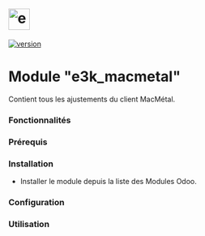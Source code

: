 # <img src="https://www.e3k.co/e3k_theme_prime/static/src/img/logo.png" height=42 alt="e3k Solutions"/>

[![version][version-badge]][CHANGELOG]

# Module "e3k_macmetal"

Contient tous les ajustements du client MacMétal.

### Fonctionnalités

### Prérequis

### Installation

* Installer le module depuis la liste des Modules Odoo.

### Configuration

### Utilisation

[CHANGELOG]: ./CHANGELOG.md
[version-badge]: https://img.shields.io/badge/version-1.1.0-blue.svg